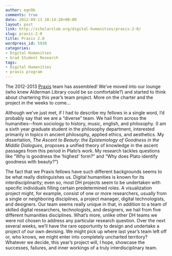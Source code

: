 ```yaml
---
author: egn9b
comments: true
date: 2012-09-13 10:14:20+00:00
layout: post
link: http://scholarslab.org/digital-humanities/praxis-2-0/
slug: praxis-2-0
title: Praxis 2.0
wordpress_id: 5930
categories:
- Digital Humanities
- Grad Student Research
tags:
- Digital Humanities
- praxis program
---
```


The 2012-2013 [Praxis](http://praxis.scholarslab.org/) team has assembled! We’ve moved into our lounge (who knew Alderman Library could be so comfortable?) and started to think about chartering this year’s team project. More on the charter and the project in the weeks to come...

Although we’ve just met, if I had to describe my fellows in a single word, I’d probably say that we are a “diverse” team. We hail from across the humanities--from sociology to history, music, english, and philosophy. (I am a sixth year graduate student in the philosophy department, interested primarily in topics in ancient philosophy, applied ethics, and aesthetics. My dissertation, _The Ascent to Beauty: the Epistemology of Goodness in the Middle Dialogues_, proposes a unified theory of knowledge in the ascent passages from this period in Plato’s work. My research tackles questions like “Why is goodness the ‘highest’ form?” and “Why does Plato identify goodness with beauty?”)

The fact that we Praxis fellows have such different backgrounds seems to be what really distinguishes us. Digital humanities is known for its interdisciplinarity; even so, most DH projects seem to be undertaken with specific individuals filling certain predetermined roles. A visualization project might, for example, consist of one or more researchers, usually from a single or neighboring disciplines, a project manager, digital technologists, and designers. Our team seems really unique in that, in addition to a team of skilled digital researchers, technologists, and designers, we hail from five different humanities disciplines. What’s more, unlike other DH teams we were not chosen to address any particular research question. Over the next several weeks, we’ll have the rare opportunity to design and undertake a project of our own devising. We might pick up where last year’s team left off or, who knows, we might enter into completely uncharted territory? Whatever we decide, this year’s project will, I hope, showcase the successes, failures, and inner workings of a truly interdisciplinary team.
